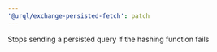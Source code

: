 ```yaml
---
'@urql/exchange-persisted-fetch': patch
---
```


Stops sending a persisted query if the hashing function fails
